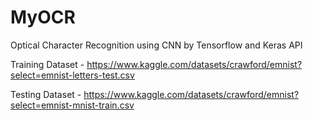 # MyOCR

Optical Character Recognition using CNN by Tensorflow and Keras API

Training Dataset - <a href="https://www.kaggle.com/datasets/crawford/emnist?select=emnist-letters-test.csv">https://www.kaggle.com/datasets/crawford/emnist?select=emnist-letters-test.csv</a>

Testing Dataset - <a href="https://www.kaggle.com/datasets/crawford/emnist?select=emnist-mnist-train.csv">https://www.kaggle.com/datasets/crawford/emnist?select=emnist-mnist-train.csv</a>
